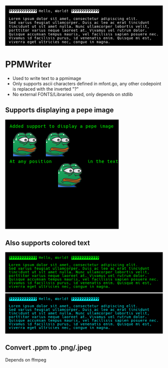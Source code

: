![Alt text](screenshots/out.png)

# PPMWriter

- Used to write text to a ppmimage
- Only supports ascii characters defined in mfont.go, any other codepoint is replaced with the inverted "?"
- No external FONTS/Libraries used, only depends on stdlib

## Supports displaying a pepe image

![Alt text](screenshots/pepe.png)

## Also supports colored text

![Alt text](screenshots/green.png)
![Alt text](screenshots/cyan.png)

## Convert .ppm to .png/.jpeg

Depends on ffmpeg
